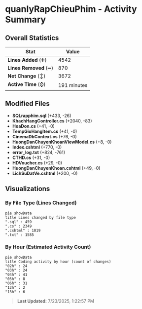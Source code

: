 # quanlyRapChieuPhim - Activity Summary 

## Overall Statistics

| Stat                   | Value                                                             |
| ---------------------- | ----------------------------------------------------------------- |
| **Lines Added** (➕)   | 4542                                          |
| **Lines Removed** (➖) | 870                                        |
| **Net Change** (↕)    | 3672                |
| **Active Time** (⌚)   | 191 minutes |


## Modified Files
- **SQLrapphim.sql** (+433, -26)
- **KhachHangController.cs** (+2040, -83)
- **HoaDon.cs** (+41, -0)
- **TempGioHangItem.cs** (+41, -0)
- **CinemaDbContext.cs** (+76, -0)
- **HuongDanChuyenKhoanViewModel.cs** (+8, -0)
- **Index.cshtml** (+770, -0)
- **error_log.txt** (+824, -761)
- **CTHD.cs** (+31, -0)
- **HDVoucher.cs** (+29, -0)
- **HuongDanChuyenKhoan.cshtml** (+49, -0)
- **LichSuDatVe.cshtml** (+200, -0)

## Visualizations

### By File Type (Lines Changed)

```mermaid
pie showData
title Lines changed by file type
".sql" : 459
".cs" : 2349
".cshtml" : 1019
".txt" : 1585
```

### By Hour (Estimated Activity Count)

```mermaid
pie showData
title Coding activity by hour (count of changes)
"02h" : 24
"03h" : 24
"04h" : 41
"05h" : 8
"06h" : 31
"12h" : 2
"13h" : 6
```


> **Last Updated:** 7/23/2025, 1:22:57 PM